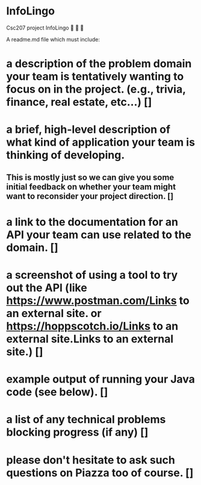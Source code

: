 # InfoLingo
Csc207 project InfoLingo 📰 📰 📰

A readme.md file which must include:
# a description of the problem domain your team is tentatively wanting to focus on in the project. (e.g., trivia, finance, real estate, etc…) []


#  a brief, high-level description of what kind of application your team is thinking of developing.
##  This is mostly just so we can give you some initial feedback on whether your team might want to reconsider your project direction. []

# a link to the documentation for an API your team can use related to the domain. []


# a screenshot of using a tool to try out the API (like https://www.postman.com/Links to an external site. or https://hoppscotch.io/Links to an external site.Links to an external site.) []

# example output of running your Java code (see below). []

# a list of any technical problems blocking progress (if any) []

# please don't hesitate to ask such questions on Piazza too of course. []
